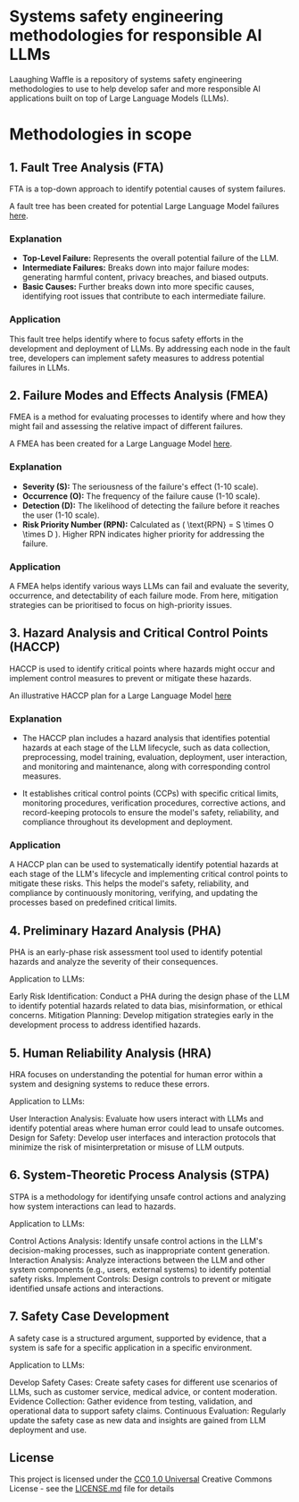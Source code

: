 # Systems safety engineering methodologies for responsible AI LLMs

Laaughing Waffle is a repository of systems safety engineering methodologies to use to help develop safer and more responsible AI applications built on top of Large Language Models (LLMs).


# Methodologies in scope

## 1. Fault Tree Analysis (FTA)
FTA is a top-down approach to identify potential causes of system failures.

A fault tree has been created for potential Large Language Model failures [here](fault_tree_diagram).

### Explanation
* **Top-Level Failure:** Represents the overall potential failure of the LLM.
* **Intermediate Failures:** Breaks down into major failure modes: generating harmful content, privacy breaches, and biased outputs.
* **Basic Causes:** Further breaks down into more specific causes, identifying root issues that contribute to each intermediate failure.

### Application
This fault tree helps identify where to focus safety efforts in the development and deployment of LLMs. By addressing each node in the fault tree, developers can implement safety measures to address potential failures in LLMs.


## 2. Failure Modes and Effects Analysis (FMEA)
FMEA is a method for evaluating processes to identify where and how they might fail and assessing the relative impact of different failures.

A FMEA has been created for a Large Language Model [here](FMEA_for_LLM.md).

### Explanation
* **Severity (S):** The seriousness of the failure's effect (1-10 scale).
* **Occurrence (O):** The frequency of the failure cause (1-10 scale).
* **Detection (D):** The likelihood of detecting the failure before it reaches the user (1-10 scale).
* **Risk Priority Number (RPN):** Calculated as \( \text{RPN} = S \times O \times D \). Higher RPN indicates higher priority for addressing the failure.

### Application
A FMEA helps identify various ways LLMs can fail and evaluate the severity, occurrence, and detectability of each failure mode. From here, mitigation strategies can be prioritised to focus on high-priority issues.


## 3. Hazard Analysis and Critical Control Points (HACCP)
HACCP is used to identify critical points where hazards might occur and implement control measures to prevent or mitigate these hazards.

An illustrative HACCP plan for a Large Language Model [here](HACCP_plan_for_LLM)

### Explanation
* The HACCP plan includes a hazard analysis that identifies potential hazards at each stage of the LLM lifecycle, such as data collection, preprocessing, model training, evaluation, deployment, user interaction, and monitoring and maintenance, along with corresponding control measures.

* It establishes critical control points (CCPs) with specific critical limits, monitoring procedures, verification procedures, corrective actions, and record-keeping protocols to ensure the model's safety, reliability, and compliance throughout its development and deployment.

### Application

A HACCP plan can be used to systematically identify potential hazards at each stage of the LLM's lifecycle and implementing critical control points to mitigate these risks. This helps the model's safety, reliability, and compliance by continuously monitoring, verifying, and updating the processes based on predefined critical limits.

## 4. Preliminary Hazard Analysis (PHA)
PHA is an early-phase risk assessment tool used to identify potential hazards and analyze the severity of their consequences.

Application to LLMs:

Early Risk Identification: Conduct a PHA during the design phase of the LLM to identify potential hazards related to data bias, misinformation, or ethical concerns.
Mitigation Planning: Develop mitigation strategies early in the development process to address identified hazards.

## 5. Human Reliability Analysis (HRA)
HRA focuses on understanding the potential for human error within a system and designing systems to reduce these errors.

Application to LLMs:

User Interaction Analysis: Evaluate how users interact with LLMs and identify potential areas where human error could lead to unsafe outcomes.
Design for Safety: Develop user interfaces and interaction protocols that minimize the risk of misinterpretation or misuse of LLM outputs.

## 6. System-Theoretic Process Analysis (STPA)
STPA is a methodology for identifying unsafe control actions and analyzing how system interactions can lead to hazards.

Application to LLMs:

Control Actions Analysis: Identify unsafe control actions in the LLM's decision-making processes, such as inappropriate content generation.
Interaction Analysis: Analyze interactions between the LLM and other system components (e.g., users, external systems) to identify potential safety risks.
Implement Controls: Design controls to prevent or mitigate identified unsafe actions and interactions.

## 7. Safety Case Development
A safety case is a structured argument, supported by evidence, that a system is safe for a specific application in a specific environment.

Application to LLMs:

Develop Safety Cases: Create safety cases for different use scenarios of LLMs, such as customer service, medical advice, or content moderation.
Evidence Collection: Gather evidence from testing, validation, and operational data to support safety claims.
Continuous Evaluation: Regularly update the safety case as new data and insights are gained from LLM deployment and use.


## License

This project is licensed under the [CC0 1.0 Universal](LICENSE.md)
Creative Commons License - see the [LICENSE.md](LICENSE.md) file for
details
